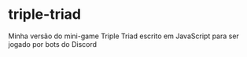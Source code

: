 # triple-triad
Minha versão do mini-game Triple Triad escrito em JavaScript para ser jogado por bots do Discord
